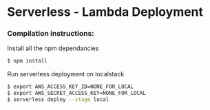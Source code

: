 # Serverless - Lambda Deployment

### Compilation instructions:

Install all the npm dependancies

```sh
$ npm install
```

Run serverless deployment on localstack
```sh
$ export AWS_ACCESS_KEY_ID=NONE_FOR_LOCAL
$ export AWS_SECRET_ACCESS_KEY=NONE_FOR_LOCAL
$ serverless deploy --stage local
```